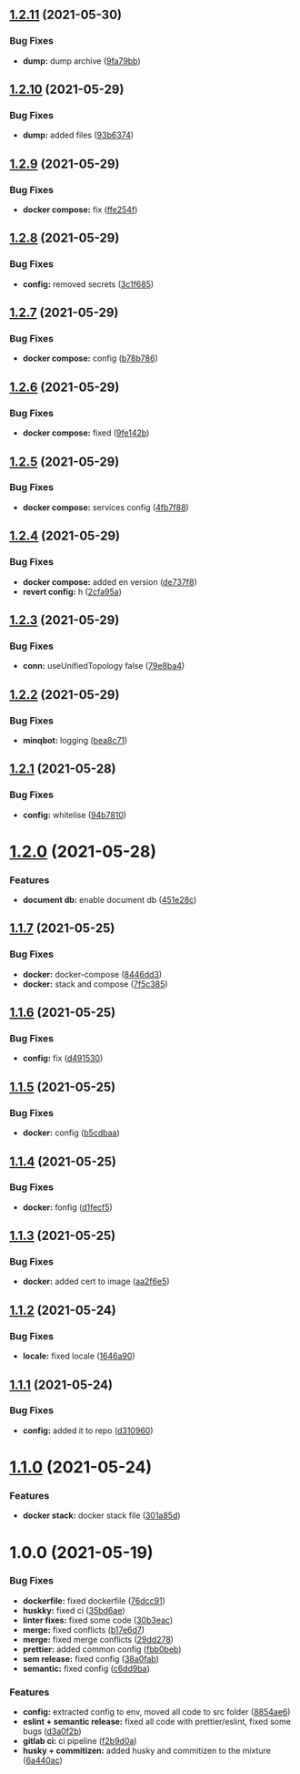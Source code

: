 ## [1.2.11](https://github.com/minq-team/minqbot/compare/v1.2.10...v1.2.11) (2021-05-30)


### Bug Fixes

* **dump:** dump archive ([9fa79bb](https://github.com/minq-team/minqbot/commit/9fa79bbbbaf2e4581121dd77a63c9bf3c11b13db))

## [1.2.10](https://github.com/minq-team/minqbot/compare/v1.2.9...v1.2.10) (2021-05-29)


### Bug Fixes

* **dump:** added files ([93b6374](https://github.com/minq-team/minqbot/commit/93b63742780ada65a01676f42974116e7bc457a3))

## [1.2.9](https://github.com/minq-team/minqbot/compare/v1.2.8...v1.2.9) (2021-05-29)


### Bug Fixes

* **docker compose:** fix ([ffe254f](https://github.com/minq-team/minqbot/commit/ffe254ff9822f9885310e91bb0b0d73b916e297a))

## [1.2.8](https://github.com/minq-team/minqbot/compare/v1.2.7...v1.2.8) (2021-05-29)


### Bug Fixes

* **config:** removed secrets ([3c1f685](https://github.com/minq-team/minqbot/commit/3c1f685ee1f00f5a050d43904388207618bb40dc))

## [1.2.7](https://github.com/minq-team/minqbot/compare/v1.2.6...v1.2.7) (2021-05-29)


### Bug Fixes

* **docker compose:** config ([b78b786](https://github.com/minq-team/minqbot/commit/b78b7867f0bc0e6862adb759c3adea9c76c62f4e))

## [1.2.6](https://github.com/minq-team/minqbot/compare/v1.2.5...v1.2.6) (2021-05-29)


### Bug Fixes

* **docker compose:** fixed ([9fe142b](https://github.com/minq-team/minqbot/commit/9fe142b33fdc052913925a1312d1bf9f19e9da15))

## [1.2.5](https://github.com/minq-team/minqbot/compare/v1.2.4...v1.2.5) (2021-05-29)


### Bug Fixes

* **docker compose:** services config ([4fb7f88](https://github.com/minq-team/minqbot/commit/4fb7f88eee3509469a226bdffcc3e839b59eded4))

## [1.2.4](https://github.com/minq-team/minqbot/compare/v1.2.3...v1.2.4) (2021-05-29)


### Bug Fixes

* **docker compose:** added en version ([de737f8](https://github.com/minq-team/minqbot/commit/de737f8a18abef5ff8c9487f2c250e0afb39206b))
* **revert config:** h ([2cfa95a](https://github.com/minq-team/minqbot/commit/2cfa95a1b774607c3c18c599fc3765261d4f00a5))

## [1.2.3](https://github.com/minq-team/minqbot/compare/v1.2.2...v1.2.3) (2021-05-29)


### Bug Fixes

* **conn:** useUnifiedTopology false ([79e8ba4](https://github.com/minq-team/minqbot/commit/79e8ba4147ff38cffab3fbd426f58de6ade6aa29))

## [1.2.2](https://github.com/minq-team/minqbot/compare/v1.2.1...v1.2.2) (2021-05-29)


### Bug Fixes

* **minqbot:** logging ([bea8c71](https://github.com/minq-team/minqbot/commit/bea8c71ea9bb186b2bdcad25a47d565e9242f235))

## [1.2.1](https://github.com/minq-team/minqbot/compare/v1.2.0...v1.2.1) (2021-05-28)


### Bug Fixes

* **config:** whitelise ([94b7810](https://github.com/minq-team/minqbot/commit/94b78106cbb980fb1e36c7dbb373a5d70367300f))

# [1.2.0](https://github.com/minq-team/minqbot/compare/v1.1.7...v1.2.0) (2021-05-28)


### Features

* **document db:** enable document db ([451e28c](https://github.com/minq-team/minqbot/commit/451e28cb92192fab0ec2d6287ee3dc50abf5b46a))

## [1.1.7](https://github.com/minq-team/minqbot/compare/v1.1.6...v1.1.7) (2021-05-25)


### Bug Fixes

* **docker:** docker-compose ([8446dd3](https://github.com/minq-team/minqbot/commit/8446dd35c734fc121097e8100b027801a4765d04))
* **docker:** stack and compose ([7f5c385](https://github.com/minq-team/minqbot/commit/7f5c385d80948fe96b7f4e34bd43ec129b21ca67))

## [1.1.6](https://github.com/minq-team/minqbot/compare/v1.1.5...v1.1.6) (2021-05-25)


### Bug Fixes

* **config:** fix ([d491530](https://github.com/minq-team/minqbot/commit/d49153064225992bdff841c2ced52c33731b2d5d))

## [1.1.5](https://github.com/minq-team/minqbot/compare/v1.1.4...v1.1.5) (2021-05-25)


### Bug Fixes

* **docker:** config ([b5cdbaa](https://github.com/minq-team/minqbot/commit/b5cdbaa01b2d540cfe3714841072198ba4f69b9c))

## [1.1.4](https://github.com/minq-team/minqbot/compare/v1.1.3...v1.1.4) (2021-05-25)


### Bug Fixes

* **docker:** fonfig ([d1fecf5](https://github.com/minq-team/minqbot/commit/d1fecf52f6bb8286df33f236dd5eceb81fa25cb4))

## [1.1.3](https://github.com/minq-team/minqbot/compare/v1.1.2...v1.1.3) (2021-05-25)


### Bug Fixes

* **docker:** added cert to image ([aa2f6e5](https://github.com/minq-team/minqbot/commit/aa2f6e50feb535ca9fcffb6244220d4615a9b721))

## [1.1.2](https://github.com/minq-team/minqbot/compare/v1.1.1...v1.1.2) (2021-05-24)


### Bug Fixes

* **locale:** fixed locale ([1646a90](https://github.com/minq-team/minqbot/commit/1646a90f453c9b66857905a3dc63c98932756bd9))

## [1.1.1](https://github.com/minq-team/minqbot/compare/v1.1.0...v1.1.1) (2021-05-24)


### Bug Fixes

* **config:** added it to repo ([d310960](https://github.com/minq-team/minqbot/commit/d3109601bc6a8524a62666412016aafd779877c0))

# [1.1.0](https://github.com/minq-team/minqbot/compare/v1.0.0...v1.1.0) (2021-05-24)


### Features

* **docker stack:** docker stack file ([301a85d](https://github.com/minq-team/minqbot/commit/301a85db4ec9e36f5affe4a5e3b36178f6e3b4e1))

# 1.0.0 (2021-05-19)


### Bug Fixes

* **dockerfile:** fixed dockerfile ([76dcc91](https://github.com/minq-team/minqbot/commit/76dcc91a6e382fbeb76793ca8450a4bac83772f6))
* **huskky:** fixed ci ([35bd6ae](https://github.com/minq-team/minqbot/commit/35bd6aeb82232049c016f98d3e951fe9ca8e8b97))
* **linter fixes:** fixed some code ([30b3eac](https://github.com/minq-team/minqbot/commit/30b3eacbde39b0884e92cde2d93d36c0f536d805))
* **merge:** fixed conflicts ([b17e6d7](https://github.com/minq-team/minqbot/commit/b17e6d7239ccc472ab01073ffb3a6fea1b353a0d))
* **merge:** fixed merge conflicts ([29dd278](https://github.com/minq-team/minqbot/commit/29dd27865562c50d0d56ede77e82348d049d72e1))
* **prettier:** added common config ([fbb0beb](https://github.com/minq-team/minqbot/commit/fbb0bebe8ad04a2a0965f50b61177bce43c50b65))
* **sem release:** fixed config ([38a0fab](https://github.com/minq-team/minqbot/commit/38a0fab2a6df7166fc408e37ef65607672731a13))
* **semantic:** fixed config ([c6dd9ba](https://github.com/minq-team/minqbot/commit/c6dd9ba826e4408e1cf13d0d124546f61d786628))


### Features

* **config:** extracted config to env, moved all code to src folder ([8854ae6](https://github.com/minq-team/minqbot/commit/8854ae60ff69ced8c88fb245fd0a60c62ae72ae1))
* **eslint + semantic release:** fixed all code with prettier/eslint, fixed some bugs ([d3a0f2b](https://github.com/minq-team/minqbot/commit/d3a0f2b4dba13592caf37ce17da0f69ed3585b68))
* **gitlab ci:** ci pipeline ([f2b9d0a](https://github.com/minq-team/minqbot/commit/f2b9d0a111bf92d76468589a7079c630634316ef))
* **husky + commitizen:** added husky and commitizen to the mixture ([6a440ac](https://github.com/minq-team/minqbot/commit/6a440acc4ed09440fdd797d1e6fc73216f352142))
